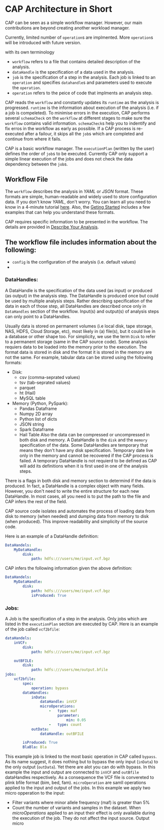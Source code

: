 # CAP Architecture in Short

CAP can be seen as a simple workflow manager. However, our main contributions are beyond creating another workload manager.

Currently, limited number of `operation`s are implmented. More `operation`s will be introduced with future version.

 with its own terminology

- `workflow` refers to a file that contains detailed description of the analysis.
- `dataHandle` is the specification of a data used in the analysis.
- `job` is the specification of a step in the analysis. Each job is linked to an `operation` and specifies `datahandle`s and parameters used to execute the `operation`. 
- `operation` refers to the peice of code that implments an analysis step.


CAP reads the `workflow` and constantly updates its `runtime` as the analysis is progressed.
`runtime` is the information about execution of the analysis (i.e. if a job is compeleted).
To minimise errors in the execution, CAP performs several `schemaCheck` on the `workflow` at different stages to make sure the `workflow` contains valid information.
`schemaCheck`s help you to indentify and fix erros in the workflow as early as possible.
If a CAP process is re-executed after a failour, it skips all the `job`s which are completed and continue from where it fails.

CAP is a basic workflow manager. The `executionPlan` (written by the user) defines the order of `job`s to be executed. Currently CAP only support a simple linear execution of the jobs and does not check the data dependency between the `job`s.

## Workflow File
The `workflow` describes the analysis in *YAML* or *JSON* format. These formats are simple, human-readable and widely used to store configuration data. If you don't know *YAML*, don't worry. You can learn all you need to know in a 4-minute tutorial [here](https://youtu.be/0fbnyS_lHW4). Also, the [Geting Started](GetingStarted.md) includes a few examples that can help you understand these formats.

CAP requires specific information to be presented in the workflow. The details are provided in [Describe Your Analysis](docs/DescribeAnalysis.md).

The workflow file includes information about the following:
- 
- `config` is the configuration of the analysis (i.e. default values)
- 
### DataHandles:
A DataHandle is the specification of the data used (as input) or produced (as output) in the analysis step. 
The DataHandle is produced once but could be used by multiple analysis steps.
Rather describing specification of the data in each of those step, all DataHandles are described once only in `DataHandles` section of the workflow.
Input(s) and output(s) of analysis steps can only point to a DataHandles.

Usually data is stored on permanent volumes (i.e local disk, tape storage, NAS, HDFS, Cloud Storage, etc), most likely in (a) file(s), but it could live in a database or other shape too.
For simplicity, we use the term `Disk` to refer to a permanent storage (same in the CAP source code).
Some analysis requiers data to be loaded into the memory prior to the execution.
The format data is stored in disk and the format it is stored in the memory are not the same.
For example, tabular data can be stored using the following formats:
- Disk:
    - csv (comma-seprated values)
    - tsv (tab-seprated values)
    - parquet
    - ht (Hail)
    - MySQL table
- Memory (Python, PySpark):
    - Pandas Dataframe
    - Numpy 2D array
    - Python list of dicts
    - JSON string
    - Spark Dataframe
    - Hail Table
Also the data can be compressed or uncompressed in both disk and memory.
A DataHandle is the `disk` and the `memory` specification of the data.
Some DataHandles are temporary that means they don't have any disk specification.
Temporary date live only in the memory and cannot be recovered if the CAP process is failed.
A temporary DataHandle is not requierd to be defined as CAP will add its definitions when it is first used in one of the analysis steps.

There is a flags in both disk and memory section to determind if the data is produced.
In fact, a DataHandle is a complex object with many fields.
However, you don't need to write the entire structure for each new DataHandle.
In most cases, all you need is to put the path to the file and CAP infers the rest of the field.

CAP source code isolates and automates the process of loading data from disk to memory (when needed) and dumping data from memory to disk (when produced).
This improve readability and simplicity of the source code.

Here is an example of a DataHandle definition:
```yaml
DataHandels:
    MyDataHandle:
        disk:
            path: hdfs:///users/me/input.vcf.bgz
```

CAP infers the following information given the above definition:
```yaml
DataHandels:
    MyDataHandle:
        disk:
            path: hdfs:///users/me/input.vcf.bgz
            isProduced: True
```

### Jobs:
A Job is the specification of a step in the analysis. Only jobs which are listed in the `executionPlan` section are executed by CAP. Here is an example of the job called `vcf2bfile`:

```yaml
dataHandels:
    inVCF:
        disk:
            path: hdfs:///users/me/input.vcf.bgz

    outBFILE:
        disk:
            path: hdfs:///users/me/output.bfile
jobs:
    vcf2bfile:
        spec:
            operation: bypass
        dataHandles:
            inData:
                dataHandle: inVCF
                microOperations:
                    -   type: maf
                        parameter:
                            min: 0.05
                    -   type: count
            outData:
                dataHandle: outBFILE

        isProduced: True
        BlaBla: Bla
```

This example job is linked to the most basic operation in CAP called `bypass`.
As its name suggest, it does nothing but to bypass the only input (`inData`) to the only output (`outData`).
Yet there are alot you can do with bypass.
In this example the input and output are connected to `inVCF` and `outBfile` dataHandles respectively.
As a consequence the VCF file is convereted to plink bfile format (bim, bed, fam).
`microOperation` are samll operations applied to the input and output of the jobs.
In this example we apply two micro opperation to the input:
- Filter variants where minor allele frequency (maf) is greater than 5%
- Count the number of variants and samples in the dataset. 
When *microOperations* applied to an input their effect is only available during the execution of the job.
They do not affect the input source.
Output micro 



